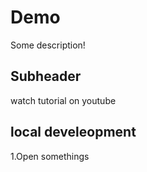 # Demo
Some description!

## Subheader

watch tutorial on youtube

## local develeopment

1.Open somethings
